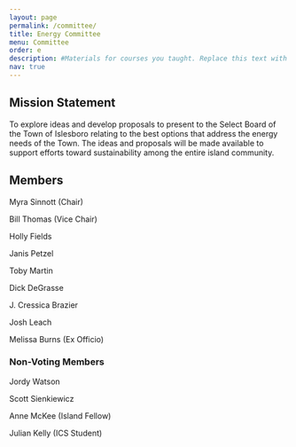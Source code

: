 ```yaml
---
layout: page
permalink: /committee/
title: Energy Committee
menu: Committee
order: e
description: #Materials for courses you taught. Replace this text with your description. s
nav: true
---
```


## Mission Statement
To explore ideas and develop proposals to present to the Select Board of the Town of Islesboro relating to the best options that address the energy needs of the Town.  The ideas and proposals will be made available to support efforts toward sustainability among the entire island community.



## Members

Myra Sinnott (Chair)

Bill Thomas (Vice Chair)

Holly Fields

Janis Petzel

Toby Martin

Dick DeGrasse

J. Cressica Brazier

Josh Leach

Melissa Burns (Ex Officio)

### Non-Voting Members

Jordy Watson

Scott Sienkiewicz

Anne McKee (Island Fellow)

Julian Kelly (ICS Student)
